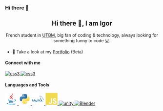 ### Hi there 👋

<!--
**IgorGreenIGM/IgorGreenIGM** is a ✨ _special_ ✨ repository because its `README.md` (this file) appears on your GitHub profile.

Here are some ideas to get you started:

- 🔭 I’m currently working on ...
- 🌱 I’m currently learning ...
- 👯 I’m looking to collaborate on ...
- 🤔 I’m looking for help with ...
- 💬 Ask me about ...
- 📫 How to reach me: ...
- 😄 Pronouns: ...
- ⚡ Fun fact: ...
-->

<h2 align="center">Hi there 👋, I am Igor</h2>

<p align="center">French student in <a href="https://polytechnique.cm/">UTBM</a>, big fan of coding & technology, always looking for something funny to code 💻. </p>


- :book: Take a look at my <a href="https://github.com/IgorGreenIGM?tab=repositories">Portfolio</a> (Beta)

<h4 align="left">Connect with me</h4>

<!-- Stakcoverflow  -->
<a href="https://stackoverflow.com/users/19371480/igor-mogou" target="_blank">  
<img src="https://upload.wikimedia.org/wikipedia/commons/thumb/e/ef/Stack_Overflow_icon.svg/768px-Stack_Overflow_icon.svg.png" alt="css3" width="40" height="40"/> 
</a> 

<!-- Gmail -->
<a href="mailto:igormogou86@gmail.com" target="_blank">  
<img src="https://upload.wikimedia.org/wikipedia/commons/0/0a/Gmail_logo.png?20201023123349" alt="css3" width="40" height="40"/> 
</a> 

<h4 align="left">Languages and Tools</h4>

<!-- Java -->
<a href="https://www.java.com/en/" target="_blank"> 
<img src="https://raw.githubusercontent.com/devicons/devicon/master/icons/java/java-original.svg" alt="Java" width="40" height="40"/> 
</a> 

<!-- Python -->
<a href="https://www.python.org/" target="_blank"> 
<img src="https://raw.githubusercontent.com/devicons/devicon/master/icons/python/python-original.svg" alt="Python" width="40" height="40"/> 
</a> 

<!-- mySQL -->
<a href="https://www.mysql.com/" target="_blank"> 
<img src="https://raw.githubusercontent.com/devicons/devicon/master/icons/mysql/mysql-plain-wordmark.svg" alt="mySQL" width="40" height="40"/> 
</a> 

<!-- JS -->
<a href="https://www.w3schools.com/js/DEFAULT.asp" target="_blank"> 
<img src="https://raw.githubusercontent.com/devicons/devicon/master/icons/javascript/javascript-plain.svg" alt="JS" width="40" height="40"/> 
</a> 

<a href="https://unity.com/" target="_blank"> 
<img src="https://cdn.freebiesupply.com/logos/large/2x/unity-69-logo-black-and-white.png" alt="unity" width="40" height="40"/> 
</a> 

<a href="https://www.blender.org/" target="_blank"> 
<img src="https://upload.wikimedia.org/wikipedia/commons/thumb/0/0c/Blender_logo_no_text.svg/512px-Blender_logo_no_text.svg.png" alt="Blender" width="40" height="40"/> 
</a> 
